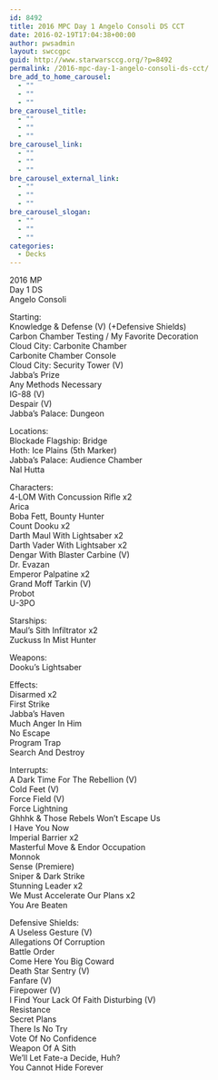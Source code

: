 ```yaml
---
id: 8492
title: 2016 MPC Day 1 Angelo Consoli DS CCT
date: 2016-02-19T17:04:38+00:00
author: pwsadmin
layout: swccgpc
guid: http://www.starwarsccg.org/?p=8492
permalink: /2016-mpc-day-1-angelo-consoli-ds-cct/
bre_add_to_home_carousel:
  - ""
  - ""
  - ""
bre_carousel_title:
  - ""
  - ""
  - ""
bre_carousel_link:
  - ""
  - ""
  - ""
bre_carousel_external_link:
  - ""
  - ""
  - ""
bre_carousel_slogan:
  - ""
  - ""
  - ""
categories:
  - Decks
---
```

2016 MP  
Day 1 DS  
Angelo Consoli

Starting:  
Knowledge & Defense (V) (+Defensive Shields)  
Carbon Chamber Testing / My Favorite Decoration  
Cloud City: Carbonite Chamber  
Carbonite Chamber Console  
Cloud City: Security Tower (V)  
Jabba&#8217;s Prize  
Any Methods Necessary  
IG-88 (V)  
Despair (V)  
Jabba&#8217;s Palace: Dungeon

Locations:  
Blockade Flagship: Bridge  
Hoth: Ice Plains (5th Marker)  
Jabba&#8217;s Palace: Audience Chamber  
Nal Hutta

Characters:  
4-LOM With Concussion Rifle x2  
Arica  
Boba Fett, Bounty Hunter  
Count Dooku x2  
Darth Maul With Lightsaber x2  
Darth Vader With Lightsaber x2  
Dengar With Blaster Carbine (V)  
Dr. Evazan  
Emperor Palpatine x2  
Grand Moff Tarkin (V)  
Probot  
U-3PO

Starships:  
Maul&#8217;s Sith Infiltrator x2  
Zuckuss In Mist Hunter

Weapons:  
Dooku&#8217;s Lightsaber

Effects:  
Disarmed x2  
First Strike  
Jabba&#8217;s Haven  
Much Anger In Him  
No Escape  
Program Trap  
Search And Destroy

Interrupts:  
A Dark Time For The Rebellion (V)  
Cold Feet (V)  
Force Field (V)  
Force Lightning  
Ghhhk & Those Rebels Won&#8217;t Escape Us  
I Have You Now  
Imperial Barrier x2  
Masterful Move & Endor Occupation  
Monnok  
Sense (Premiere)  
Sniper & Dark Strike  
Stunning Leader x2  
We Must Accelerate Our Plans x2  
You Are Beaten

Defensive Shields:  
A Useless Gesture (V)  
Allegations Of Corruption  
Battle Order  
Come Here You Big Coward  
Death Star Sentry (V)  
Fanfare (V)  
Firepower (V)  
I Find Your Lack Of Faith Disturbing (V)  
Resistance  
Secret Plans  
There Is No Try  
Vote Of No Confidence  
Weapon Of A Sith  
We&#8217;ll Let Fate-a Decide, Huh?  
You Cannot Hide Forever
